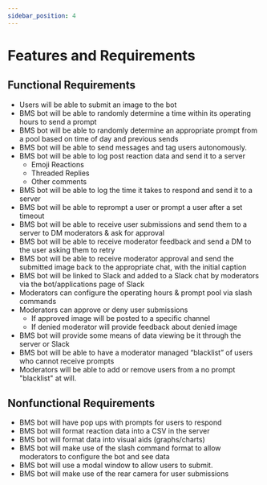 ```yaml
---
sidebar_position: 4
---
```


# Features and Requirements

## Functional Requirements
 
- Users will be able to submit an image to the bot
- BMS bot will be able to randomly determine a time within its operating hours to send a prompt  
- BMS bot will be able to randomly determine an appropriate prompt from a pool based on time of day and previous sends  
- BMS bot will be able to send messages and tag users autonomously.  
- BMS bot will be able to log post reaction data and send it to a server  
  - Emoji Reactions  
  - Threaded Replies  
  - Other comments  
- BMS bot will be able to log the time it takes to respond and send it to a server  
- BMS bot will be able to reprompt a user or prompt a user after a set timeout  
- BMS bot will be able to receive user submissions and send them to a server to DM moderators & ask for approval  
- BMS bot will be able to receive moderator feedback and send a DM to the user asking them to retry  
- BMS bot will be able to receive moderator approval and send the submitted image back to the appropriate chat, with the initial caption  
- BMS bot will be linked to Slack and added to a Slack chat by moderators via the bot/applications page of Slack  
- Moderators can configure the operating hours & prompt pool via slash commands  
- Moderators can approve or deny user submissions  
  - If approved image will be posted to a specific channel  
  - If denied moderator will provide feedback about denied image
- BMS bot will provide some means of data viewing be it through the server or Slack
- BMS bot will be able to have a moderator managed “blacklist” of users who cannot receive prompts
- Moderators will be able to add or remove users from a no prompt "blacklist" at will.

## Nonfunctional Requirements

- BMS bot will have pop ups with prompts for users to respond
- BMS bot will format reaction data into a CSV in the server
- BMS bot will format data into visual aids (graphs/charts)
- BMS bot will make use of the slash command format to allow moderators to configure the bot and see data
- BMS bot will use a modal window to allow users to submit.
- BMS bot will make use of the rear camera for user submissions

